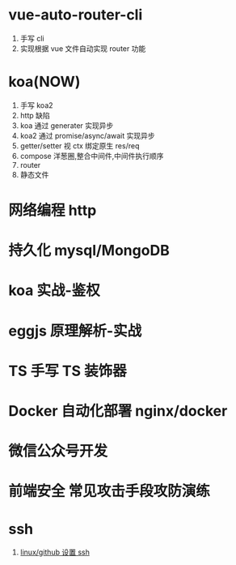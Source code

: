 # vue-auto-router-cli

1. 手写 cli
2. 实现根据 vue 文件自动实现 router 功能

# koa(NOW)

1. 手写 koa2
2. http 缺陷
3. koa 通过 generater 实现异步
4. koa2 通过 promise/async/await 实现异步
5. getter/setter 视 ctx 绑定原生 res/req
6. compose 洋葱圈,整合中间件,中间件执行顺序
7. router
8. 静态文件

# 网络编程 http

# 持久化 mysql/MongoDB

# koa 实战-鉴权

# eggjs 原理解析-实战

# TS 手写 TS 装饰器

# Docker 自动化部署 nginx/docker

# 微信公众号开发

# 前端安全 常见攻击手段攻防演练

# ssh

1. [linux/github 设置 ssh](https://docs.github.com/cn/free-pro-team@latest/github/authenticating-to-github/adding-a-new-ssh-key-to-your-github-account)

